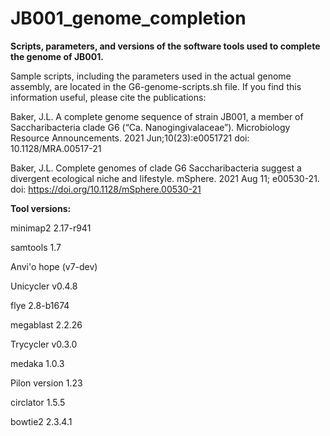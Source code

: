 # JB001_genome_completion
**Scripts, parameters, and versions of the software tools used to complete the genome of JB001.**

Sample scripts, including the parameters used in the actual genome assembly, are located in the G6-genome-scripts.sh file. If you find this information useful, please cite the publications:

Baker, J.L.  A complete genome sequence of strain JB001, a member of Saccharibacteria clade G6 (“Ca. Nanogingivalaceae”).  Microbiology Resource Announcements. 2021 Jun;10(23):e0051721 doi: 10.1128/MRA.00517-21

Baker, J.L.  Complete genomes of clade G6 Saccharibacteria suggest a divergent ecological niche and lifestyle.  mSphere.  2021 Aug 11; e00530-21. doi: https://doi.org/10.1128/mSphere.00530-21


**Tool versions:**

minimap2 2.17-r941

samtools 1.7

Anvi'o hope (v7-dev)

Unicycler v0.4.8

flye 2.8-b1674

megablast 2.2.26

Trycycler v0.3.0

medaka 1.0.3

Pilon version 1.23

circlator 1.5.5

bowtie2 2.3.4.1
